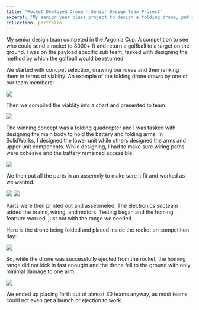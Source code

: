 ```yaml
---
title: "Rocket Deployed Drone - Senior Design Team Project"
excerpt: "My senior year class project to design a folding drone, put it inside and rocket, and send it to 8000 ft. <br/><img src='/images/PayloadFullRender.JPG'>"
collection: portfolio
---
```


My senior design team competed in the Argonia Cup. A competition to see who could send a rocket to 8000+ ft and return a golfball to a target on the ground.
I was on the payload specific sub team, tasked with designing the method by which the golfball would be returned.

We started with concpet selection, drawing our ideas and then ranking them in terms of viablity. An example of the folding drone drawn by one of our team members:

<img src='/images/FoldingDrone.JPG'>

Then we compiled the viablity into a chart and presented to team:

<img src='/images/ConceptSelection.JPG'>

The winning concept was a folding quadcopter and I was tasked with designing the main body to hold the battery and folding arms.
In SolidWorks, I designed the lower unit while others designed the arms and upper unit components. While designing, I had to make sure wiring paths were cohesive and the battery remained accessible.

<img src='/images/LowerBody.JPG'>

 We then put all the parts in an assemnly to make sure it fit and worked as we wanted.

<img src='/images/PayloadFullRender.JPG'>
<img src='/images/FullAssemblyMotionColorHD.gif'>

Parts were then printed out and assebmeled. The electronics subteam added the brains, wiring, and motors. Testing began and the homing fearture worked, just not with the range we needed. 

Here is the drone being folded and placed inside the rocket on competition day:

<img src='/images/IntoRocket.jpg'>

So, while the drone was successfully ejected from the rocket, the homing range did not kick in fast enought and the drone fell to the ground with only minimal damage to one arm:

<img src='/images/OnGround.jpg'>

We ended up placing forth out of almost 30 teams anyway, as most teams could not even get a launch or ejection to work.

